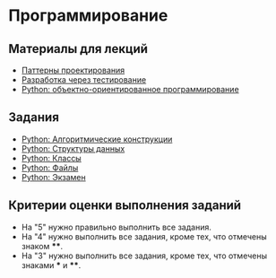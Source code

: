 # Программирование

## Материалы для лекций

* [Паттерны проектирования](design-patterns/)
* [Разработка через тестирование](lec-testing/)
* [Python: объектно-ориентированное программирование](lec-classes/)

## Задания

* [Python: Алгоритмические конструкции](python-algo/)
* [Python: Структуры данных](python-data/)
* [Python: Классы](python-classes/)
* [Python: Файлы](python-files/)
* [Python: Экзамен](exam/)

## Критерии оценки выполнения заданий

* На "5" нужно правильно выполнить все задания.
* На "4" нужно выполнить все задания, кроме тех, что отмечены знаком
  **\*\***.
* На "3" нужно выполнить все задания, кроме тех, что отмечены знаками
  **\*** и **\*\***.
